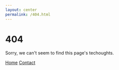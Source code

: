 ```yaml
---
layout: center
permalink: /404.html
---
```


# 404

Sorry, we can't seem to find this page's techoughts.

<div class="mt3">
  <a href="{{ site.baseurl }}/" class="button button-blue button-big">Home</a>
  <a href="{{ site.baseurl }}/contact/" class="button button-blue button-big">Contact</a>
</div>
